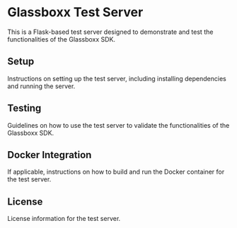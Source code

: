# Glassboxx Test Server

This is a Flask-based test server designed to demonstrate and test the functionalities of the Glassboxx SDK.

## Setup

Instructions on setting up the test server, including installing dependencies and running the server.

## Testing

Guidelines on how to use the test server to validate the functionalities of the Glassboxx SDK.

## Docker Integration

If applicable, instructions on how to build and run the Docker container for the test server.

## License

License information for the test server.
